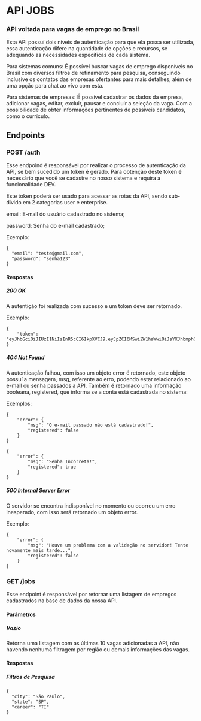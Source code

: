 # API JOBS

### API voltada para vagas de emprego no Brasil 
<p>Esta API possuí dois níveis de autenticação para que ela possa ser utilizada, essa autenticação difere na quantidade de opções e recursos, se adequando as necessidades específicas de cada sistema.</p>  
<p>Para sistemas comuns: É possível buscar vagas de emprego disponíveis no Brasil com diversos filtros de refinamento para pesquisa, conseguindo inclusive os contatos das empresas ofertantes para mais detalhes, além de uma opção para chat ao vivo com esta.</p>
<p>Para sistemas de empresas: É possível cadastrar os dados da empresa, adicionar vagas, editar, excluir, pausar e concluir a seleção da vaga. Com a possibilidade de obter informações pertinentes de possíveis candidatos, como o currículo.</p>

## Endpoints

### POST /auth
Esse endpoind é responsável por realizar o processo de autenticação da API, se bem sucedido um token é gerado. Para obtenção deste token é necessário que você se cadastre no nosso sistema e requira a funcionalidade DEV. 

Este token poderá ser usado para acessar as rotas da API, sendo sub-divido em 2 categorias user e enterprise.

email: E-mail do usuário cadastrado no sistema;

password: Senha do e-mail cadastrado;

Exemplo:
```
{
  "email": "teste@gmail.com",
  "password": "senha123"
}
```
#### Respostas

##### 200 OK

A autentição foi realizada com sucesso e um token deve ser retornado.

Exemplo:

```
{
    "token": "eyJhbGciOiJIUzI1NiIsInR5cCI6IkpXVCJ9.eyJpZCI6MSwiZW1haWwiOiJsYXJhbmphQGdtYWlsLmNvbSIsImlhdCI6MTYzNDgyMTM4OCwiZXhwIjoxNjM0OTk0MTg4fQ.RgXyNcDjAMq7u9Dpf8ft7rxbT3pHJnr5w7VRmvmNx1w"
}
```

##### 404 Not Found

A autenticação falhou, com isso um objeto error é retornado, este objeto possuí a mensagem, msg, referente ao erro, podendo estar relacionado ao e-mail ou senha passados a API. Também é retornado uma informação booleana, registered, que informa se a conta está cadastrada no sistema:

Exemplos:

```
{
    "error": {
        "msg": "O e-mail passado não está cadastrado!",
        "registered": false
    }
}
```

```
{
    "error": {
        "msg": "Senha Incorreta!",
        "registered": true
    }
}
```

##### 500 Internal Server Error

O servidor se encontra indisponível no momento ou ocorreu um erro inesperado, com isso será retornado um objeto error.

Exemplo:

```
{
    "error": {
        "msg": "Houve um problema com a validação no servidor! Tente novamente mais tarde...",
        "registered": false
    }
}
```

### GET /jobs
Esse endpoint é responsável por retornar uma listagem de empregos cadastrados na base de dados da nossa API.
#### Parâmetros
##### Vazio
Retorna uma listagem com as últimas 10 vagas adicionadas a API, não havendo nenhuma filtragem por região ou demais informações das vagas.

#### Respostas


##### Filtros de Pesquisa
```
{
  "city": "São Paulo",
  "state": "SP",
  "career": "TI"
}
```
